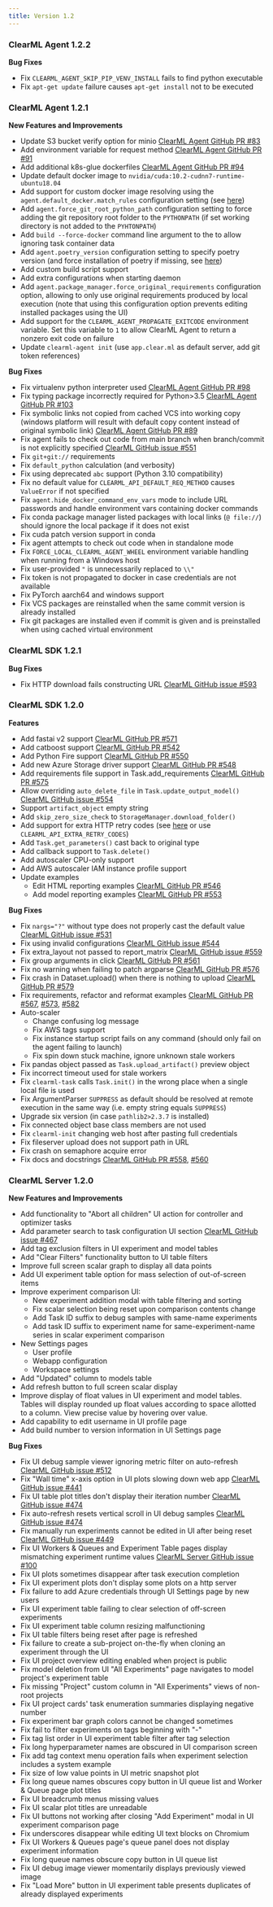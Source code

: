 ```yaml
---
title: Version 1.2
---
```


### ClearML Agent 1.2.2

**Bug Fixes**

- Fix `CLEARML_AGENT_SKIP_PIP_VENV_INSTALL` fails to find python executable
- Fix `apt-get update` failure causes `apt-get install` not to be executed

### ClearML Agent 1.2.1

**New Features and Improvements**

- Update S3 bucket verify option for minio [ClearML Agent GitHub PR #83](https://github.com/allegroai/clearml-agent/pull/83) 
- Add environment variable for request method [ClearML Agent GitHub PR #91](https://github.com/allegroai/clearml-agent/pull/91)
- Add additional k8s-glue dockerfiles [ClearML Agent GitHub PR #94](https://github.com/allegroai/clearml-agent/pull/94) 
- Update default docker image to `nvidia/cuda:10.2-cudnn7-runtime-ubuntu18.04`
- Add support for custom docker image resolving using the `agent.default_docker.match_rules` configuration setting (see [here](https://github.com/allegroai/clearml-agent/blob/8712c5e636d9a02e939a9759348d29521a3939a9/docs/clearml.conf#L169))
- Add `agent.force_git_root_python_path` configuration setting to force adding the git repository root folder to the `PYTHONPATH` (if set working directory is not added to the `PYHTONPATH`)
- Add `build --force-docker` command line argument to the to allow ignoring task container data
- Add `agent.poetry_version` configuration setting to specify poetry version (and force installation of poetry if missing, see [here](https://github.com/allegroai/clearml-agent/blob/8712c5e636d9a02e939a9759348d29521a3939a9/docs/clearml.conf#L65))
- Add custom build script support
- Add extra configurations when starting daemon
- Add `agent.package_manager.force_original_requirements` configuration option, allowing to only use original requirements produced by local execution (note that using this configuration option prevents editing installed packages using the UI)
- Add support for the `CLEARML_AGENT_PROPAGATE_EXITCODE` environment variable. Set this variable to `1` to allow ClearML Agent to return a nonzero exit code on failure
- Update `clearml-agent init` (use `app.clear.ml` as default server, add git token references)

**Bug Fixes**

- Fix virtualenv python interpreter used [ClearML Agent GitHub PR #98](https://github.com/allegroai/clearml-agent/pull/98)
- Fix typing package incorrectly required for Python>3.5 [ClearML Agent GitHub PR #103](https://github.com/allegroai/clearml-agent/pull/103)
- Fix symbolic links not copied from cached VCS into working copy (windows platform will result with default copy content instead of original symbolic link) [ClearML Agent GitHub PR #89](https://github.com/allegroai/clearml-agent/pull/89)
- Fix agent fails to check out code from main branch when branch/commit is not explicitly specified [ClearML GitHub issue #551](https://github.com/allegroai/clearml/issues/551)
- Fix `git+git://` requirements
- Fix `default_python` calculation (and verbosity)
- Fix using deprecated `abc` support (Python 3.10 compatibility)
- Fix no default value for `CLEARML_API_DEFAULT_REQ_METHOD` causes `ValueError` if not specified
- Fix `agent.hide_docker_command_env_vars` mode to include URL passwords and handle environment vars containing docker commands
- Fix conda package manager listed packages with local links (`@ file://`) should ignore the local package if it does not exist
- Fix cuda patch version support in conda
- Fix agent attempts to check out code when in standalone mode
- Fix `FORCE_LOCAL_CLEARML_AGENT_WHEEL` environment variable handling when running from a Windows host
- Fix user-provided `"` is unnecessarily replaced to `\\"`
- Fix token is not propagated to docker in case credentials are not available
- Fix PyTorch aarch64 and windows support
- Fix VCS packages are reinstalled when the same commit version is already installed
- Fix git packages are installed even if commit is given and is preinstalled when using cached virtual environment

### ClearML SDK 1.2.1

**Bug Fixes**

- Fix HTTP download fails constructing URL [ClearML GitHub issue #593](https://github.com/allegroai/clearml/issues/593)

### ClearML SDK 1.2.0

**Features**

- Add fastai v2 support [ClearML GitHub PR #571](https://github.com/allegroai/clearml/pull/571)
- Add catboost support  [ClearML GitHub PR #542](https://github.com/allegroai/clearml/pull/542)
- Add Python Fire support [ClearML GitHub PR #550](https://github.com/allegroai/clearml/pull/550)
- Add new Azure Storage driver support [ClearML GitHub PR #548](https://github.com/allegroai/clearml/pull/548)
- Add requirements file support in Task.add_requirements [ClearML GitHub PR #575](https://github.com/allegroai/clearml/pull/575)
- Allow overriding `auto_delete_file` in `Task.update_output_model()` [ClearML GitHub issue #554](https://github.com/allegroai/clearml/issues/554)
- Support `artifact_object` empty string
- Add `skip_zero_size_check` to `StorageManager.download_folder()`
- Add support for extra HTTP retry codes (see [here](https://github.com/allegroai/clearml/blob/2c916181b90c784fe0bd267cd67ea915e53e36e4/clearml/backend_api/config/default/api.conf#L29) or use `CLEARML_API_EXTRA_RETRY_CODES`)
- Add `Task.get_parameters()` cast back to original type
- Add callback support to `Task.delete()`
- Add autoscaler CPU-only support
- Add AWS autoscaler IAM instance profile support
- Update examples
  - Edit HTML reporting examples [ClearML GitHub PR #546](https://github.com/allegroai/clearml/pull/546)
  - Add model reporting examples [ClearML GitHub PR #553](https://github.com/allegroai/clearml/pull/553)

**Bug Fixes**

- Fix `nargs="?"` without type does not properly cast the default value [ClearML GitHub issue #531](https://github.com/allegroai/clearml/issues/531)
- Fix using invalid configurations [ClearML GitHub issue #544](https://github.com/allegroai/clearml/issues/544)
- Fix extra_layout not passed to report_matrix [ClearML GitHub issue #559](https://github.com/allegroai/clearml/issues/559)
- Fix group arguments in click [ClearML GitHub PR #561](https://github.com/allegroai/clearml/pull/561)
- Fix no warning when failing to patch argparse [ClearML GitHub PR #576](https://github.com/allegroai/clearml/pull/576)
- Fix crash in Dataset.upload() when there is nothing to upload [ClearML GitHub PR #579](https://github.com/allegroai/clearml/pull/579)
- Fix requirements, refactor and reformat examples [ClearML GitHub PR #567](https://github.com/allegroai/clearml/pull/567), [#573](https://github.com/allegroai/clearml/pull/573), [#582](https://github.com/allegroai/clearml/pull/582)
- Auto-scaler
  - Change confusing log message
  - Fix AWS tags support
  - Fix instance startup script fails on any command (should only fail on the agent failing to launch)
  - Fix spin down stuck machine, ignore unknown stale workers
- Fix pandas object passed as `Task.upload_artifact()` preview object
- Fix incorrect timeout used for stale workers
- Fix `clearml-task` calls `Task.init()` in the wrong place when a single local file is used
- Fix ArgumentParser `SUPPRESS` as default should be resolved at remote execution in the same way (i.e. empty string equals `SUPPRESS`)
- Upgrade six version (in case `pathlib2>2.3.7` is installed)
- Fix connected object base class members are not used
- Fix `clearml-init` changing web host after pasting full credentials
- Fix fileserver upload does not support path in URL
- Fix crash on semaphore acquire error
- Fix docs and docstrings [ClearML GitHub PR #558](https://github.com/allegroai/clearml/pull/558), [#560](https://github.com/allegroai/clearml/pull/560)


### ClearML Server 1.2.0

**New Features and Improvements**
* Add functionality to "Abort all children" UI action for controller and optimizer tasks
* Add parameter search to task configuration UI section [ClearML GitHub issue #467](https://github.com/allegroai/clearml/issues/467)
* Add tag exclusion filters in UI experiment and model tables
* Add "Clear Filters" functionality button to UI table filters
* Improve full screen scalar graph to display all data points
* Add UI experiment table option for mass selection of out-of-screen items
* Improve experiment comparison UI: 
    * New experiment addition modal with table filtering and sorting 
    * Fix scalar selection being reset upon comparison contents change
    * Add Task ID suffix to debug samples with same-name experiments
    * Add task ID suffix to experiment name for same-experiment-name series in scalar experiment comparison
* New Settings pages
    * User profile
    * Webapp configuration
    * Workspace settings
* Add "Updated" column to models table 
* Add refresh button to full screen scalar display
* Improve display of float values in UI experiment and model tables. Tables will display rounded up float values 
  according to space allotted to a column. View precise value by hovering over value. 
* Add capability to edit username in UI profile page
* Add build number to version information in UI Settings page

**Bug Fixes**

* Fix UI debug sample viewer ignoring metric filter on auto-refresh [ClearML GitHub issue #512](https://github.com/allegroai/clearml/issues/512)
* Fix "Wall time" x-axis option in UI plots slowing down web app [ClearML GitHub issue #441](https://github.com/allegroai/clearml/issues/441)
* Fix UI table plot titles don't display their iteration number [ClearML GitHub issue #474](https://github.com/allegroai/clearml/issues/474)
* Fix auto-refresh resets vertical scroll in UI debug samples [ClearML GitHub issue #474](https://github.com/allegroai/clearml/issues/474)
* Fix manually run experiments cannot be edited in UI after being reset  [ClearML GitHub issue #449](https://github.com/allegroai/clearml/issues/449) 
* Fix UI Workers & Queues and Experiment Table pages display mismatching experiment runtime values [ClearML Server GitHub issue #100](https://github.com/allegroai/clearml-server/issues/100)
* Fix UI plots sometimes disappear after task execution completion
* Fix UI experiment plots don't display some plots on a http server
* Fix failure to add Azure credentials through UI Settings page by new users 
* Fix UI experiment table failing to clear selection of off-screen experiments 
* Fix UI experiment table column resizing malfunctioning
* Fix UI table filters being reset after page is refreshed
* Fix failure to create a sub-project on-the-fly when cloning an experiment through the UI
* Fix UI project overview editing enabled when project is public
* Fix model deletion from UI "All Experiments" page navigates to model project's experiment table
* Fix missing "Project" custom column in "All Experiments" views of non-root projects
* Fix UI project cards' task enumeration summaries displaying negative number 
* Fix experiment bar graph colors cannot be changed sometimes
* Fix fail to filter experiments on tags beginning with "-" 
* Fix tag list order in UI experiment table filter after tag selection
* Fix long hyperparameter names are obscured in UI comparison screen
* Fix add tag context menu operation fails when experiment selection includes a system example
* Fix size of low value points in UI metric snapshot plot
* Fix long queue names obscures copy button in UI queue list and Worker & Queue page plot titles 
* Fix UI breadcrumb menus missing values
* Fix UI scalar plot titles are unreadable
* Fix UI buttons not working after closing "Add Experiment" modal in UI experiment comparison page
* Fix underscores disappear while editing UI text blocks on Chromium
* Fix UI Workers & Queues page's queue panel does not display experiment information
* Fix long queue names obscure copy button in UI queue list
* Fix UI debug image viewer momentarily displays previously viewed image
* Fix "Load More" button in UI experiment table presents duplicates of already displayed experiments
